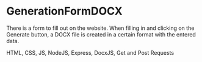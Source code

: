 # GenerationFormDOCX
There is a form to fill out on the website.
When filling in and clicking on the Generate button, a DOCX file is created in a certain format with the entered data.

HTML, CSS, JS, NodeJS, Express, DocxJS, Get and Post Requests
